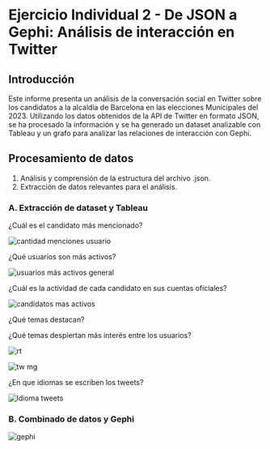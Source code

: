 # Ejercicio Individual 2 - De JSON a Gephi: Análisis de interacción en Twitter

## Introducción

Este informe presenta un análisis de la conversación social en Twitter sobre los candidatos a la alcaldía de Barcelona en las elecciones Municipales del 2023. Utilizando los datos obtenidos de la API de Twitter en formato JSON, se ha procesado la información y se ha generado un dataset analizable con Tableau y un grafo para analizar las relaciones de interacción con Gephi.

## Procesamiento de datos

1. Análisis y comprensión de la estructura del archivo .json.
2. Extracción de datos relevantes para el análisis.

### A. Extracción de dataset y Tableau

¿Cuál es el candidato más mencionado?

![cantidad menciones usuario](https://user-images.githubusercontent.com/116378134/235542453-767e88ef-c6db-4c70-a616-5e72eb572ad6.PNG)



¿Qué usuarios son más activos?

![usuarios más activos general](https://user-images.githubusercontent.com/116378134/235542471-8c27aae2-8e2d-4e92-8399-7423d81e4397.PNG)



¿Cuál es la actividad de cada candidato en sus cuentas oficiales? 

![candidatos mas activos](https://user-images.githubusercontent.com/116378134/235545054-5db2ba92-0f54-4853-973a-8c47cb8ab68a.PNG)


¿Qué temas destacan?



¿Qué temas despiertan más interés entre los usuarios?

![rt](https://user-images.githubusercontent.com/116378134/235543619-37ff62fc-dd1f-47c8-93dd-693afc059331.PNG)

![tw mg](https://user-images.githubusercontent.com/116378134/235543635-93b7c54f-4789-4dfa-b936-c311fbfb2cf9.PNG)



¿En que idiomas se escriben los tweets?

![Idioma tweets](https://user-images.githubusercontent.com/116378134/235542425-9cbd17c0-745d-4b29-836f-152f89ea1ca3.PNG)


### B. Combinado de datos y Gephi

![gephi](https://user-images.githubusercontent.com/116378134/235545501-b73630e6-5e2f-4a9b-a3fe-d539896074da.png)

